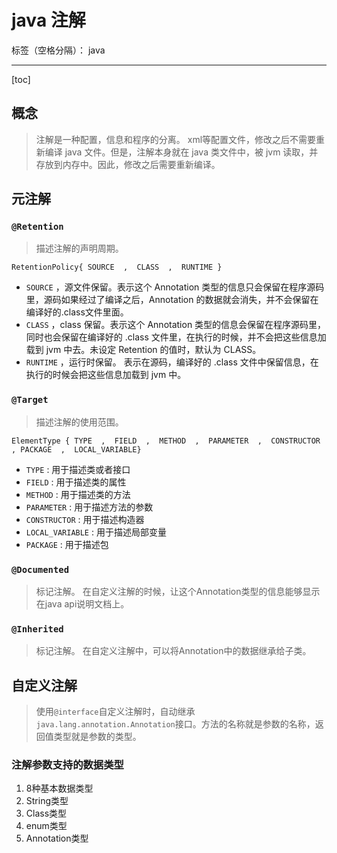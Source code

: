 ﻿# java 注解

标签（空格分隔）： java

---

[toc]

## 概念
> 注解是一种配置，信息和程序的分离。
> xml等配置文件，修改之后不需要重新编译 java 文件。但是，注解本身就在 java 类文件中，被 jvm 读取，并存放到内存中。因此，修改之后需要重新编译。

## 元注解
### `@Retention` 
> 描述注解的声明周期。

```
RetentionPolicy{ SOURCE  ,  CLASS  ,  RUNTIME }
```
- `SOURCE` ，源文件保留。表示这个 Annotation 类型的信息只会保留在程序源码里，源码如果经过了编译之后，Annotation 的数据就会消失，并不会保留在编译好的.class文件里面。  
- `CLASS` ，class 保留。表示这个 Annotation 类型的信息会保留在程序源码里，同时也会保留在编译好的 .class 文件里，在执行的时候，并不会把这些信息加载到 jvm 中去。未设定 Retention 的值时，默认为 CLASS。
- `RUNTIME` ，运行时保留。 表示在源码，编译好的 .class 文件中保留信息，在执行的时候会把这些信息加载到 jvm 中。 
### `@Target` 
> 描述注解的使用范围。
```
ElementType { TYPE  ,  FIELD  ,  METHOD  ,  PARAMETER  ,  CONSTRUCTOR , PACKAGE  ,  LOCAL_VARIABLE}
```
- `TYPE` : 用于描述类或者接口
- `FIELD` : 用于描述类的属性
- `METHOD` : 用于描述类的方法
- `PARAMETER` : 用于描述方法的参数
- `CONSTRUCTOR` : 用于描述构造器
- `LOCAL_VARIABLE` : 用于描述局部变量
- `PACKAGE` : 用于描述包
### `@Documented`
> 标记注解。
> 在自定义注解的时候，让这个Annotation类型的信息能够显示在java api说明文档上。

### `@Inherited`
> 标记注解。
> 在自定义注解中，可以将Annotation中的数据继承给子类。

## 自定义注解
> 使用`@interface`自定义注解时，自动继承`java.lang.annotation.Annotation`接口。方法的名称就是参数的名称，返回值类型就是参数的类型。

### 注解参数支持的数据类型
1. 8种基本数据类型
1. String类型
1. Class类型
1. enum类型
1. Annotation类型




